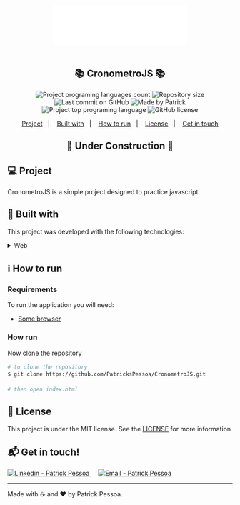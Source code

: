 <div align="center">
    <img src="https://github.com/PatricksPessoa/Proffy/blob/master/public/images/logo.svg" width="300px"/>
</div>

<br />

<h2 align="center">
   📚 CronometroJS 📚
</h2>

<p align="center">
  <img alt="Project programing languages count" src="https://img.shields.io/github/languages/count/PatricksPessoa/cronometrojs?color=6842C2">
   <img alt="Repository size" src="https://img.shields.io/github/repo-size/PatricksPessoa/cronometrojs?color=6842C2">
  <img alt="Last commit on GitHub" src="https://img.shields.io/github/last-commit/PatricksPessoa/cronometrojs?color=6842C2">
  <img alt="Made by Patrick" src="https://img.shields.io/badge/made%20by-PatricksPessoa-%20?color=6842C2">
  <img alt="Project top programing language" src="https://img.shields.io/github/languages/top/PatricksPessoa/cronometrojs?color=6842C2">
  <img alt="GitHub license" src="https://img.shields.io/github/license/PatricksPessoa/cronometrojs?color=6842C2">
</p> 

<p align="center">
  <a href="#computer-project">Project</a>&nbsp;&nbsp;&nbsp;|&nbsp;&nbsp;&nbsp;
  <a href="#rocket-built-with">Built with</a>&nbsp;&nbsp;&nbsp;|&nbsp;&nbsp;&nbsp;
  <a href="#information_source-how-to-run">How to run</a>&nbsp;&nbsp;&nbsp;|&nbsp;&nbsp;&nbsp;
  <a href="#memo-license">License</a>&nbsp;&nbsp;&nbsp;|&nbsp;&nbsp;&nbsp;
  <a href="#mailbox_with_mail-get-in-touch">Get in touch</a>
</p>


  <h2 align="center">🚧 Under Construction 🚧</h2>

## :computer: Project 

 CronometroJS is a simple project designed to practice javascript


 ## :rocket: Built with

This project was developed with the following technologies:

<details>
  <summary>Web</summary>

-   [VS Code](https://code.visualstudio.com/)
-   [JavaScript](https://www.javascript.com/)

</details>

## :information_source: How to run

### Requirements

To run the application you will need:
* [Some browser](https://www.google.com/intl/pt-BR/chrome/)


### How run 

Now clone the repository
```bash
# to clone the repository
$ git clone https://github.com/PatricksPessoa/CronometroJS.git

# then open index.html

```


## :memo: License

This project is under the MIT license. See the [LICENSE](https://github.com/PatricksPessoa/CronometroJS/blob/master/LICENSE) for more information

## :mailbox_with_mail: Get in touch!

<a href="https://www.linkedin.com/in/PatricksPessoa/" target="_blank" >
  <img alt="Linkedin - Patrick Pessoa" src="https://img.shields.io/badge/Linkedin--%23F8952D?style=social&logo=linkedin">
</a>&nbsp;&nbsp;&nbsp;
<a href="mailto:patrickspessoa@gmail.com" target="_blank" >
  <img alt="Email - Patrick Pessoa" src="https://img.shields.io/badge/Email--%23F8952D?style=social&logo=gmail">
</a> 

---

Made with :coffee: and ❤️ by Patrick Pessoa.
